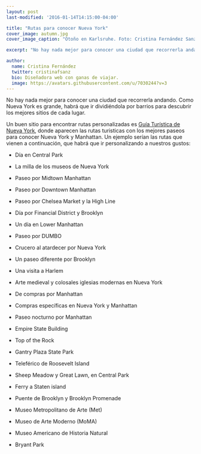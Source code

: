 ```yaml
---
layout: post
last-modified: '2016-01-14T14:15:00-04:00'

title: "Rutas para conocer Nueva York"
cover_image: autumn.jpg
cover_image_caption: "Otoño en Karlsruhe. Foto: Cristina Fernández Sanz"

excerpt: "No hay nada mejor para conocer una ciudad que recorrerla andando. Como Nueva York es grande, habrá que ir dividiéndola por barrios para descubrir los mejores sitios de cada lugar."

author:
  name: Cristina Fernández
  twitter: cristinafsanz
  bio: Diseñadora web con ganas de viajar.
  image: https://avatars.githubusercontent.com/u/7030244?v=3
---
```

No hay nada mejor para conocer una ciudad que recorrerla andando. Como Nueva York es grande, habrá que ir dividiéndola por barrios para descubrir los mejores sitios de cada lugar.

Un buen sitio para encontrar rutas personalizadas es <a href="http://www.guiaturisticanuevayork.com" alt="Guia Turística Nueva York" target="_blank">Guía Turística de Nueva York</a>, donde aparecen las rutas turisticas con los mejores paseos para conocer Nueva York y Manhattan. Un ejemplo serían las rutas que vienen a continuación, que habrá que ir personalizando a nuestros gustos:

- Día en Central Park

- La milla de los museos de Nueva York

- Paseo por Midtown Manhattan

- Paseo por Downtown Manhattan

- Paseo por Chelsea Market y la High Line

- Día por Financial District y Brooklyn

- Un día en Lower Manhattan

- Paseo por DUMBO

- Crucero al atardecer por Nueva York

- Un paseo diferente por Brooklyn

- Una visita a Harlem

- Arte medieval y colosales iglesias modernas en Nueva York

- De compras por Manhattan

- Compras específicas en Nueva York y Manhattan

- Paseo nocturno por Manhattan

- Empire State Building

- Top of the Rock

- Gantry Plaza State Park

- Teleférico de Roosevelt Island

- Sheep Meadow y Great Lawn, en Central Park

- Ferry a Staten island

- Puente de Brooklyn y Brooklyn Promenade

- Museo Metropolitano de Arte (Met)

- Museo de Arte Moderno (MoMA)

- Museo Americano de Historia Natural

- Bryant Park



